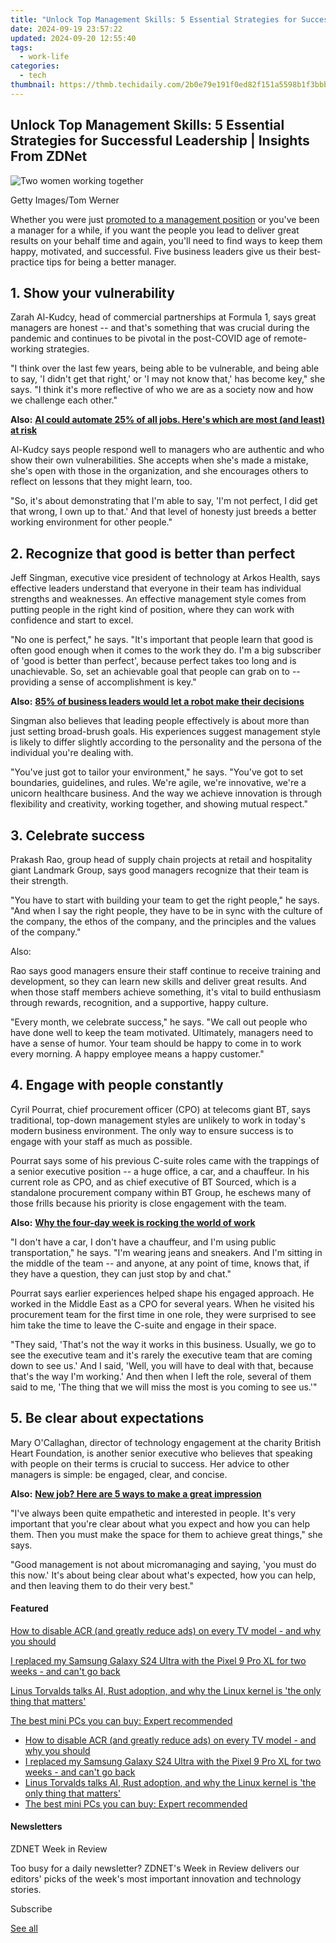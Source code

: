 ```yaml
---
title: "Unlock Top Management Skills: 5 Essential Strategies for Successful Leadership | Insights From ZDNet"
date: 2024-09-19 23:57:22
updated: 2024-09-20 12:55:40
tags:
  - work-life
categories:
  - tech
thumbnail: https://thmb.techidaily.com/2b0e79e191f0ed82f151a5598b1f3bbb7dbdcce948e1ec31321e7ff03bc36bee.jpg
---
```


## Unlock Top Management Skills: 5 Essential Strategies for Successful Leadership | Insights From ZDNet

![Two women working together](https://www.zdnet.com/a/img/resize/8bb588bcb213fb9ddd2ad8e40a2224afe5f35858/2023/04/21/ed551d2a-dfad-41c3-bbd2-b2b02c53bdf3/gettyimages-1417607671.jpg?auto=webp&width=1280)

Getty Images/Tom Werner

Whether you were just [promoted to a management position](https://www.zdnet.com/education/professional-development/how-to-get-promoted-five-ways-to-climb-the-ladder-and-have-a-successful-career/) or you've been a manager for a while, if you want the people you lead to deliver great results on your behalf time and again, you'll need to find ways to keep them happy, motivated, and successful. Five business leaders give us their best-practice tips for being a better manager.

## 1\. Show your vulnerability

Zarah Al-Kudcy, head of commercial partnerships at Formula 1, says great managers are honest -- and that's something that was crucial during the pandemic and continues to be pivotal in the post-COVID age of remote-working strategies. 

"I think over the last few years, being able to be vulnerable, and being able to say, 'I didn't get that right,' or 'I may not know that,' has become key," she says. "I think it's more reflective of who we are as a society now and how we challenge each other." 

**Also:** [**AI could automate 25% of all jobs. Here's which are most (and least) at risk**](https://www.zdnet.com/article/ai-could-automate-25-of-all-jobs-heres-which-are-most-and-least-at-risk/)

Al-Kudcy says people respond well to managers who are authentic and who show their own vulnerabilities. She accepts when she's made a mistake, she's open with those in the organization, and she encourages others to reflect on lessons that they might learn, too. 

"So, it's about demonstrating that I'm able to say, 'I'm not perfect, I did get that wrong, I own up to that.' And that level of honesty just breeds a better working environment for other people."

## 2\. Recognize that good is better than perfect

Jeff Singman, executive vice president of technology at Arkos Health, says effective leaders understand that everyone in their team has individual strengths and weaknesses. An effective management style comes from putting people in the right kind of position, where they can work with confidence and start to excel.

"No one is perfect," he says. "It's important that people learn that good is often good enough when it comes to the work they do. I'm a big subscriber of 'good is better than perfect', because perfect takes too long and is unachievable. So, set an achievable goal that people can grab on to -- providing a sense of accomplishment is key." 

**Also:** [**85% of business leaders would let a robot make their decisions**](https://www.zdnet.com/article/85-of-business-leaders-would-let-a-robot-make-their-decisions/)

Singman also believes that leading people effectively is about more than just setting broad-brush goals. His experiences suggest management style is likely to differ slightly according to the personality and the persona of the individual you're dealing with. 

"You've just got to tailor your environment," he says. "You've got to set boundaries, guidelines, and rules. We're agile, we're innovative, we're a unicorn healthcare business. And the way we achieve innovation is through flexibility and creativity, working together, and showing mutual respect."

## 3\. Celebrate success

Prakash Rao, group head of supply chain projects at retail and hospitality giant Landmark Group, says good managers recognize that their team is their strength. 

"You have to start with building your team to get the right people," he says. "And when I say the right people, they have to be in sync with the culture of the company, the ethos of the company, and the principles and the values of the company." 

Also: 

Rao says good managers ensure their staff continue to receive training and development, so they can learn new skills and deliver great results. And when those staff members achieve something, it's vital to build enthusiasm through rewards, recognition, and a supportive, happy culture. 

"Every month, we celebrate success," he says. "We call out people who have done well to keep the team motivated. Ultimately, managers need to have a sense of humor. Your team should be happy to come in to work every morning. A happy employee means a happy customer."

## 4\. Engage with people constantly

Cyril Pourrat, chief procurement officer (CPO) at telecoms giant BT, says traditional, top-down management styles are unlikely to work in today's modern business environment. The only way to ensure success is to engage with your staff as much as possible.

Pourrat says some of his previous C-suite roles came with the trappings of a senior executive position -- a huge office, a car, and a chauffeur. In his current role as CPO, and as chief executive of BT Sourced, which is a standalone procurement company within BT Group, he eschews many of those frills because his priority is close engagement with the team.

**Also:** [**Why the four-day week is rocking the world of work**](https://www.zdnet.com/in-depth/home-and-office/less-is-more-why-the-four-day-week-rocking-the-world-of-work/)

"I don't have a car, I don't have a chauffeur, and I'm using public transportation," he says. "I'm wearing jeans and sneakers. And I'm sitting in the middle of the team -- and anyone, at any point of time, knows that, if they have a question, they can just stop by and chat."

Pourrat says earlier experiences helped shape his engaged approach. He worked in the Middle East as a CPO for several years. When he visited his procurement team for the first time in one role, they were surprised to see him take the time to leave the C-suite and engage in their space.

"They said, 'That's not the way it works in this business. Usually, we go to see the executive team and it's rarely the executive team that are coming down to see us.' And I said, 'Well, you will have to deal with that, because that's the way I'm working.' And then when I left the role, several of them said to me, 'The thing that we will miss the most is you coming to see us.'"

## 5\. Be clear about expectations

Mary O'Callaghan, director of technology engagement at the charity British Heart Foundation, is another senior executive who believes that speaking with people on their terms is crucial to success. Her advice to other managers is simple: be engaged, clear, and concise.

**Also:** [**New job? Here are 5 ways to make a great impression**](https://www.zdnet.com/home-and-office/work-life/new-job-here-are-5-ways-to-make-a-great-first-impression/)

"I've always been quite empathetic and interested in people. It's very important that you're clear about what you expect and how you can help them. Then you must make the space for them to achieve great things," she says.

"Good management is not about micromanaging and saying, 'you must do this now.' It's about being clear about what's expected, how you can help, and then leaving them to do their very best."

#### Featured

[How to disable ACR (and greatly reduce ads) on every TV model - and why you should](https://www.zdnet.com/article/how-to-disable-acr-and-greatly-reduce-ads-on-every-tv-model-and-why-you-should/ "How to disable ACR (and greatly reduce ads) on every TV model - and why you should")

[I replaced my Samsung Galaxy S24 Ultra with the Pixel 9 Pro XL for two weeks - and can't go back](https://www.zdnet.com/article/i-replaced-my-samsung-galaxy-s24-ultra-with-the-pixel-9-pro-xl-for-two-weeks-and-cant-go-back/ "I replaced my Samsung Galaxy S24 Ultra with the Pixel 9 Pro XL for two weeks - and can't go back")

[Linus Torvalds talks AI, Rust adoption, and why the Linux kernel is 'the only thing that matters'](https://www.zdnet.com/article/linus-torvalds-talks-ai-rust-adoption-and-why-the-linux-kernel-is-the-only-thing-that-matters/ "Linus Torvalds talks AI, Rust adoption, and why the Linux kernel is 'the only thing that matters'")

[The best mini PCs you can buy: Expert recommended](https://www.zdnet.com/article/best-mini-pc/ "The best mini PCs you can buy: Expert recommended")

* [How to disable ACR (and greatly reduce ads) on every TV model - and why you should](https://www.zdnet.com/article/how-to-disable-acr-and-greatly-reduce-ads-on-every-tv-model-and-why-you-should/ "How to disable ACR (and greatly reduce ads) on every TV model - and why you should")
* [I replaced my Samsung Galaxy S24 Ultra with the Pixel 9 Pro XL for two weeks - and can't go back](https://www.zdnet.com/article/i-replaced-my-samsung-galaxy-s24-ultra-with-the-pixel-9-pro-xl-for-two-weeks-and-cant-go-back/ "I replaced my Samsung Galaxy S24 Ultra with the Pixel 9 Pro XL for two weeks - and can't go back")
* [Linus Torvalds talks AI, Rust adoption, and why the Linux kernel is 'the only thing that matters'](https://www.zdnet.com/article/linus-torvalds-talks-ai-rust-adoption-and-why-the-linux-kernel-is-the-only-thing-that-matters/ "Linus Torvalds talks AI, Rust adoption, and why the Linux kernel is 'the only thing that matters'")
* [The best mini PCs you can buy: Expert recommended](https://www.zdnet.com/article/best-mini-pc/ "The best mini PCs you can buy: Expert recommended")

#### Newsletters

ZDNET Week in Review

Too busy for a daily newsletter? ZDNET's Week in Review delivers our editors' picks of the week's most important innovation and technology stories.

 Subscribe

[See all](https://www.zdnet.com/newsletters/)

<ins class="adsbygoogle"
     style="display:block"
     data-ad-format="autorelaxed"
     data-ad-client="ca-pub-7571918770474297"
     data-ad-slot="1223367746"></ins>



<ins class="adsbygoogle"
     style="display:block"
     data-ad-client="ca-pub-7571918770474297"
     data-ad-slot="8358498916"
     data-ad-format="auto"
     data-full-width-responsive="true"></ins>
